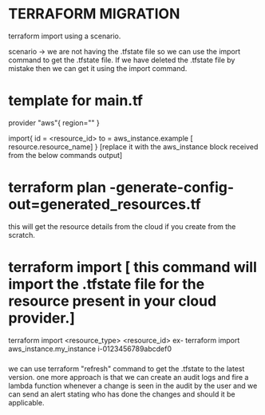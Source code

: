 # TERRAFORM MIGRATION
terraform import using a scenario.

scenario -> we are not having the .tfstate file so we can use the import command to get the .tfstate file.
            If we have deleted the .tfstate file by mistake then we can get it using the import command.


# template for main.tf
provider "aws"{
    region=""
}

import{
    id = <resource_id>
    to = aws_instance.example [ resource.resource_name]
} [replace it with the aws_instance block received from the below commands output]

# terraform plan -generate-config-out=generated_resources.tf
this will get the resource details from the cloud if you create from the scratch.

# terraform import [ this command will import the .tfstate file for the resource present in your cloud provider.] 
terraform import <resource_type> <resource_id>
ex- terraform import aws_instance.my_instance i-0123456789abcdef0

###
we can use terraform "refresh" command to get the .tfstate to the latest version.
one more approach is that we can create an audit logs and fire a lambda function whenever a change is seen in the audit by the user and we can send an alert stating who has done the changes and should it be applicable. 